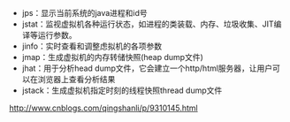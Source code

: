 * jps：显示当前系统的java进程和id号
* jstat：监视虚拟机各种运行状态，如进程的类装载、内存、垃圾收集、JIT编译等运行参数。
* jinfo：实时查看和调整虑拟机的各项参数
* jmap：生成虚拟机的内存转储快照(heap dump文件)
* jhat：用于分析head dump文件，它会建立一个http/html服务器，让用户可以在浏览器上查看分析结果 
* jstack：生成虚拟机指定时刻的线程快照thread dump文件 


http://www.cnblogs.com/qingshanli/p/9310145.html